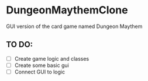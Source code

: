# DungeonMaythemClone
GUI version of the card game named Dungeon Maythem 

## TO DO:
- [ ] Create game logic and classes
- [ ] Create some basic gui
- [ ] Connect GUI to logic